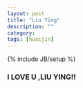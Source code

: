 ```yaml
---
layout: post
title: "Liu Ying"
description: ""
category: 
tags: [huaijin]
---
```

{% include JB/setup %}
### I LOVE U ,LIU YING!!

